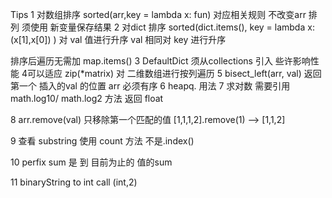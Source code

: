 Tips
1 对数组排序  sorted(arr,key = lambda x: fun) 对应相关规则 不改变arr 排列 须使用 新变量保存结果
2 对dict 排序  sorted(dict.items(), key = lambda x:(x[1],x[0]) )  对 val 值进行升序 val 相同对 key 进行升序

排序后遍历无需加 map.items()
3 DefaultDict  须从collections 引入 些许影响性能
4可以适应 zip(*matrix) 对 二维数组进行按列遍历
5 bisect_left(arr, val) 返回第一个 插入的val 的位置  arr 必须有序
6 heapq. 用法
7 求对数 需要引用 math.log10/ math.log2 方法  返回 float

8  arr.remove(val) 只移除第一个匹配的值  [1,1,1,2].remove(1) --> [1,1,2]

9 查看 substring  使用 count 方法 不是.index()

10 perfix sum 是 到 目前为止的 值的sum

11  binaryString to int    call (int,2)
